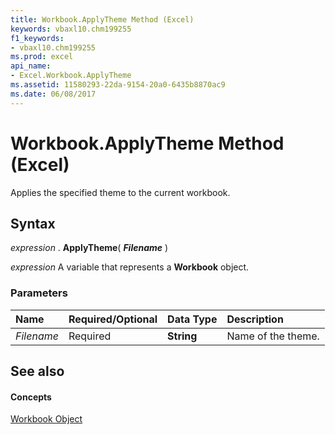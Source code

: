 ```yaml
---
title: Workbook.ApplyTheme Method (Excel)
keywords: vbaxl10.chm199255
f1_keywords:
- vbaxl10.chm199255
ms.prod: excel
api_name:
- Excel.Workbook.ApplyTheme
ms.assetid: 11580293-22da-9154-20a0-6435b8870ac9
ms.date: 06/08/2017
---
```



# Workbook.ApplyTheme Method (Excel)

Applies the specified theme to the current workbook.


## Syntax

 _expression_ . **ApplyTheme**( **_Filename_** )

 _expression_ A variable that represents a **Workbook** object.


### Parameters



|**Name**|**Required/Optional**|**Data Type**|**Description**|
|:-----|:-----|:-----|:-----|
| _Filename_|Required| **String**|Name of the theme.|

## See also


#### Concepts


[Workbook Object](Excel.Workbook.md)

